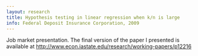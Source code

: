 ```yaml
---
layout: research
title: Hypothesis testing in linear regression when k/n is large
info: Federal Deposit Insurance Corporation, 2009
---
```

Job market presentation.  The final version of the paper I presented is available at
<http://www.econ.iastate.edu/research/working-papers/p12216>

